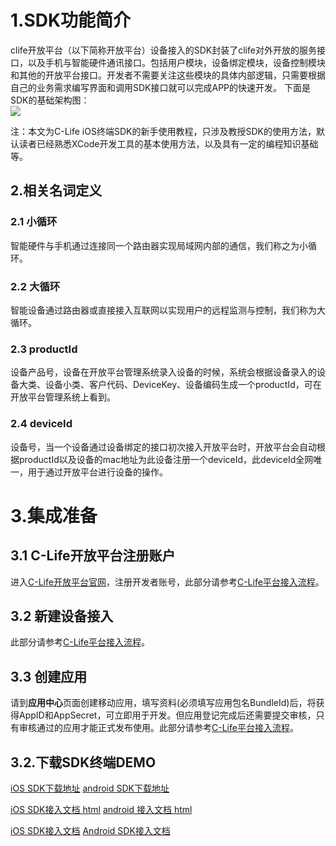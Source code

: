 # 1.SDK功能简介
clife开放平台（以下简称开放平台）设备接入的SDK封装了clife对外开放的服务接口，以及手机与智能硬件通讯接口。包括用户模块，设备绑定模块，设备控制模块和其他的开放平台接口。开发者不需要关注这些模块的具体内部逻辑，只需要根据自己的业务需求编写界面和调用SDK接口就可以完成APP的快速开发。
下面是SDK的基础架构图：  
 ![](https://i.imgur.com/44UiXao.jpg)

注：本文为C-Life iOS终端SDK的新手使用教程，只涉及教授SDK的使用方法，默认读者已经熟悉XCode开发工具的基本使用方法，以及具有一定的编程知识基础等。

## 2.相关名词定义

### 2.1 小循环

  智能硬件与手机通过连接同一个路由器实现局域网内部的通信，我们称之为小循环。

### 2.2 大循环

   智能设备通过路由器或直接接入互联网以实现用户的远程监测与控制，我们称为大循环。
   
### 2.3 productId
   
   设备产品号，设备在开放平台管理系统录入设备的时候，系统会根据设备录入的设备大类、设备小类、客户代码、DeviceKey、设备编码生成一个productId，可在开放平台管理系统上看到。
   
   
### 2.4 deviceId

   设备号，当一个设备通过设备绑定的接口初次接入开放平台时，开放平台会自动根据productId以及设备的mac地址为此设备注册一个deviceId，此deviceId全网唯一，用于通过开放平台进行设备的操作。



# 3.集成准备

## 3.1 C-Life开放平台注册账户
进入[C-Life开放平台官网](https://open.clife.cn/#/)，注册开发者账号，此部分请参考[C-Life平台接入流程](http://open.clife.net/#/developerdocument)。
  
  
## 3.2 新建设备接入
此部分请参考[C-Life平台接入流程](http://open.clife.net/#/developerdocument)。

## 3.3 创建应用
   请到**应用中心**页面创建移动应用，填写资料(必须填写应用包名BundleId)后，将获得AppID和AppSecret，可立即用于开发。但应用登记完成后还需要提交审核，只有审核通过的应用才能正式发布使用。此部分请参考[C-Life平台接入流程](http://open.clife.net/#/developerdocument)。
   
## 3.2.下载SDK终端DEMO

<a href="https://github.com/C-Life/clife_iOS_open_demo">iOS SDK下载地址</a>
<a href="https://github.com/C-Life/android_open_demo">android SDK下载地址</a>

<a href="iOSSDK.html">iOS SDK接入文档 html</a>
<a href="android_sdk.html">android 接入文档 html</a>

[iOS SDK接入文档](iOSSDK.md)
[Android SDK接入文档](android_sdk.md)





